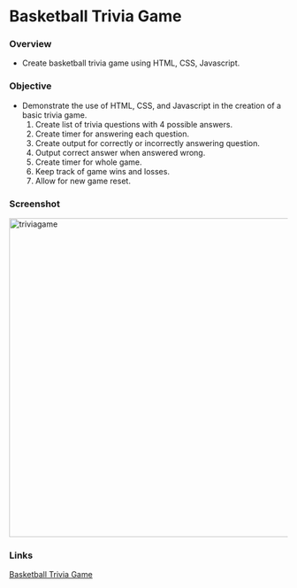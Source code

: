 # Basketball Trivia Game

### Overview
* Create basketball trivia game using HTML, CSS, Javascript.

### Objective
* Demonstrate the use of HTML, CSS, and Javascript in the creation of a basic trivia game.
  1. Create list of trivia questions with 4 possible answers.
  2. Create timer for answering each question.
  3. Create output for correctly or incorrectly answering question.
  4. Output correct answer when answered wrong.
  5. Create timer for whole game.
  4. Keep track of game wins and losses.
  5. Allow for new game reset.
  
  
### Screenshot
<img width="576" alt="triviagame" src="https://cloud.githubusercontent.com/assets/18523345/20653972/7a941390-b4c9-11e6-8ccb-3e069ae00008.png">

### Links
[Basketball Trivia Game](https://joeida.github.io/TriviaGame)


